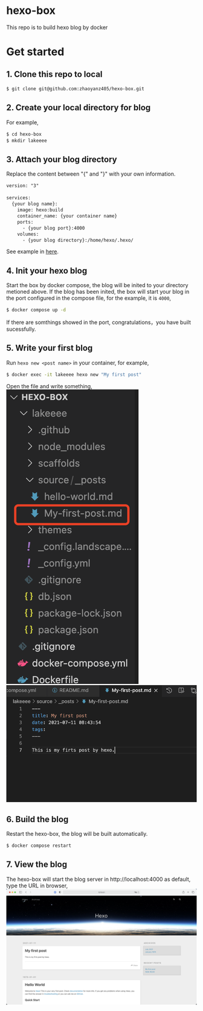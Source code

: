 # hexo-box
This repo is to build hexo blog by docker

# Get started

## 1. Clone this repo to local

```bash
$ git clone git@github.com:zhaoyanz405/hexo-box.git
```

## 2. Create your local directory for blog

For example,

```bash
$ cd hexo-box
$ mkdir lakeeee
```

## 3. Attach your blog directory

Replace the content between "{" and "}" with your own information.

```docker-compose
version: "3"

services: 
  {your blog name}:
    image: hexo:build
    container_name: {your container name}
    ports: 
      - {your blog port}:4000
    volumes: 
      - {your blog directory}:/home/hexo/.hexo/
```
See example in [here](https://github.com/zhaoyanz405/hexo-box/blob/master/docker-compose.yml).

## 4. Init your hexo blog

Start the box by docker compose, the blog will be inited to your directory metioned above. If the blog has been inited, the box will start your blog in the port configured in the compose file, for the example, it is `4000`,

```bash
$ docker compose up -d
```

If there are somthings showed in the port, congratulations，you have built sucessfully.

## 5. Write your first blog

Run `hexo new <post name>` in your container, for example,

```bash
$ docker exec -it lakeeee hexo new "My first post"
```

Open the file and write something,
![my-first-post](https://github.com/zhaoyanz405/hexo-box/blob/master/images/my-first-post.png)
![my-first-post-content](https://github.com/zhaoyanz405/hexo-box/blob/master/images/my-first-post-content.png)

## 6. Build the blog

Restart the hexo-box, the blog will be built automatically. 

```bash
$ docker compose restart
```

## 7. View the blog

The hexo-box will start the blog server in http://localhost:4000 as default, type the URL in browser,
![blog](https://github.com/zhaoyanz405/hexo-box/blob/master/images/hexo-blog.png)

